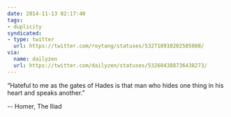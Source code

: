 ```yaml
---
date: 2014-11-13 02:17:40
tags:
- duplicity
syndicated:
- type: twitter
  url: https://twitter.com/roytang/statuses/532718910202585088/
via:
  name: dailyzen
  url: https://twitter.com/dailyzen/statuses/532684388736438273/
---
```


“Hateful to me as the gates of Hades is that man who hides one thing in his heart and speaks another.” 

-- Homer, The Iliad